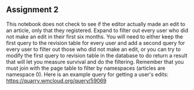 ## Assignment 2

This notebook does not check to see if the editor actually made an edit to an article, only that they registered. Expand to filter out every user who did not make an edit in their first six months. You will need to either keep the first query to the revision table for every user and add a second query for every user to filter out those who did not make an edit, or you can try to modify the first query to revision table in the database to do return a result that will let you measure survival and do the filtering. Remember that you must join with the page table to filter by namespaces (articles are namespace 0). Here is an example query for getting a user's edits: https://quarry.wmcloud.org/query/59069
